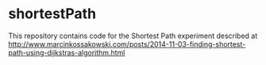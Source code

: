shortestPath
============

This repository contains code for the Shortest Path experiment described at http://www.marcinkossakowski.com/posts/2014-11-03-finding-shortest-path-using-dijkstras-algorithm.html

